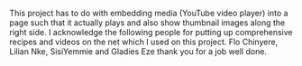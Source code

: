 This project has to do with embedding media (YouTube video player) into  a page such that it actually plays and also show thumbnail images along the right side.
I acknowledge the following people for putting up comprehensive recipes and videos on the net which I used on this project.  Flo Chinyere, Lilian Nke, SisiYemmie and Gladies Eze thank you for a job well done.
